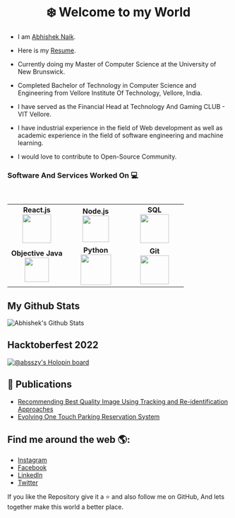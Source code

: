 <h1 align="center"> ❄️ Welcome to my World</h1>


* I am [Abhishek Naik](https://www.linkedin.com/in/abhishek-naik-8a897214b/). 

* Here is my [Resume](https://drive.google.com/file/d/1V1K5DIOy_4C6eOn1YA3snOGI8G430uQ5/view?usp=sharing).

* Currently doing my Master of Computer Science at the University of New Brunswick.

* Completed Bachelor of Technology in Computer Science and Engineering from Vellore Institute Of Technology, Vellore, India.

* I have served as the Financial Head at Technology And Gaming CLUB - VIT Vellore.

* I have industrial experience in the field of Web development as well as academic experience in the field of software engineering and machine learning.

* I would love to contribute to Open-Source Community.


### Software And Services Worked On :computer:

<br>
<table>
    <tbody>
        <tr>
            <td align="center" width="33%">
                <span><b><center>React.js</center></b></span> 
                <img height=65px src="https://s3-us-east-2.amazonaws.com/ditrainingco/wp-content/uploads/2020/01/06063857/React-1.png"> 
            </td>
            <td align="center" width="33%">
                <span><b><center>Node.js</center></b></span> 
                <img height=60px src="https://upload.wikimedia.org/wikipedia/commons/thumb/d/d9/Node.js_logo.svg/1920px-Node.js_logo.svg.png"> 
            </td>
            <td align="center" width="33%">
                <span><b><center>SQL</center></b></span> 
                <img height=65px src="https://www.macworld.co.uk/cmsdata/features/3638150/setup_learn_sql_mac_thumb1200_4-3.jpg"> 
            </td>
        </tr>
        <tr>
            <td align="center" width="33%">
                <span><b><center>Objective Java</center></b></span> 
                <img height=55px src="https://miro.medium.com/max/8642/1*iIXOmGDzrtTJmdwbn7cGMw.png"> 
            </td>
            <td align="center" width="33%">
                <span><b><center>Python</center></b></span> 
                <img height=69px src="https://upload.wikimedia.org/wikipedia/commons/thumb/0/0a/Python.svg/1200px-Python.svg.png"> 
            </td>
            <td align="center" width="33%">
                <span><b><center>Git</center></b></span> 
                <img height=65px src="https://git-scm.com/images/logos/downloads/Git-Logo-2Color.png"> 
            </td>
        </tr>
    </tbody>
</table>

## My Github Stats
 
![Abhishek's Github Stats](https://github-readme-stats.vercel.app/api?username=AbssZy&theme=dark&show_icons=true)

## Hacktoberfest 2022

[![@absszy's Holopin board](https://holopin.me/absszy)](https://holopin.io/@absszy)

## :scroll: Publications

- [Recommending Best Quality Image Using Tracking and Re-identification Approaches](https://link.springer.com/chapter/10.1007/978-981-19-2948-9_44)
- [Evolving One Touch Parking Reservation System](https://www.ijsr.net/get_abstract.php?paper_id=SR20929151428)

## Find me around the web 🌎:

- [Instagram](https://www.instagram.com/absszy/)
- [Facebook](https://www.facebook.com/absszy/)
- [LinkedIn](https://www.linkedin.com/in/absszy/)
- [Twitter](https://twitter.com/itsAbssZy)

If you like the Repository give it a :star: and also follow me on GitHub, And lets together make this world a better place.<br>
